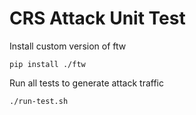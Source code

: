 # CRS Attack Unit Test

Install custom version of ftw
```
pip install ./ftw
```

Run all tests to generate attack traffic
```
./run-test.sh
```